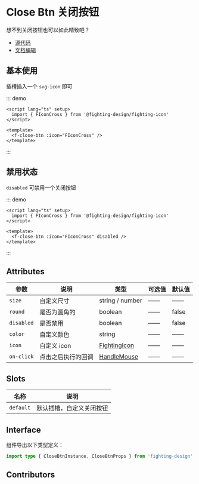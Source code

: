 # Close Btn 关闭按钮

想不到关闭按钮也可以如此精致吧？

- [源代码](https://github.com/FightingDesign/fighting-design/tree/master/packages/fighting-design/close-btn)
- [文档编辑](https://github.com/FightingDesign/fighting-design/blob/master/docs/docs/components/close-btn.md)

## 基本使用

插槽插入一个 `svg-icon` 即可

::: demo

```vue
<script lang="ts" setup>
  import { FIconCross } from '@fighting-design/fighting-icon'
</script>

<template>
  <f-close-btn :icon="FIconCross" />
</template>
```

:::

## 禁用状态

`disabled` 可禁用一个关闭按钮

::: demo

```vue
<script lang="ts" setup>
  import { FIconCross } from '@fighting-design/fighting-icon'
</script>

<template>
  <f-close-btn :icon="FIconCross" disabled />
</template>
```

:::

## Attributes

| 参数       | 说明               | 类型                                                               | 可选值 | 默认值 |
| ---------- | ------------------ | ------------------------------------------------------------------ | ------ | ------ |
| `size`     | 自定义尺寸         | string / number                                                    | ——     | ——     |
| `round`    | 是否为圆角的       | boolean                                                            | ——     | false  |
| `disabled` | 是否禁用           | boolean                                                            | ——     | false  |
| `color`    | 自定义颜色         | string                                                             | ——     | ——     |
| `icon`     | 自定义 icon        | <a href="/components/interface.html#fightingicon">FightingIcon</a> | ——     | ——     |
| `on-click` | 点击之后执行的回调 | <a href="/components/interface.html#handlemouse">HandleMouse</a>   | ——     | ——     |

## Slots

| 名称      | 说明                     |
| --------- | ------------------------ |
| `default` | 默认插槽，自定义关闭按钮 |

## Interface

组件导出以下类型定义：

```ts
import type { CloseBtnInstance, CloseBtnProps } from 'fighting-design'
```

## Contributors

<a href="https://github.com/Tyh2001" target="_blank">
  <f-avatar round src="https://avatars.githubusercontent.com/u/73180970?v=4" />
</a>
